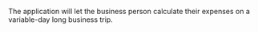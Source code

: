 The application will let the business person calculate their expenses on a variable-day long business trip.
